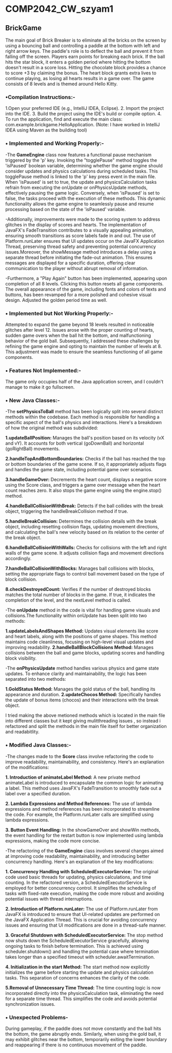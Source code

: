 # COMP2042_CW_szyam1
## BrickGame

The main goal of Brick Breaker is to eliminate all the bricks on the screen by using a bouncing ball and controlling a paddle at the bottom with left and right arrow keys. The paddle's role is to deflect the ball and prevent it from falling off the screen. Players earn points for breaking each brick. If the ball hits the star block, it enters a golden period where hitting the bottom doesn't result in a score loss. Hitting the chocolate block provides a chance to score +3 by claiming the bonus. The heart block grants extra lives to continue playing, as losing all hearts results in a game over. The game consists of 8 levels and is themed around Hello Kitty.

### •Compilation Instructions:-
1.Open your preferred IDE (e.g., IntelliJ IDEA, Eclipse).
2. Import the project into the IDE.
3. Build the project using the IDE's build or compile option.
4. To run the application, find and execute the main class: com.example.brickgame.HelloApplication.
(Note: I have worked in IntelliJ IDEA using Maven as the building tool)

### • Implemented and Working Properly:-
-The **GameEngine** class now features a functional pause mechanism triggered by the 'p' key. Invoking the "togglePause" method toggles the 'isPaused' boolean variable, determining whether the game engine should consider updates and physics calculations during scheduled tasks. This togglePause method is linked to the 'p' key press event in the main file. When 'isPaused' is set to true, the update and physicsCalculation tasks refrain from executing the onUpdate or onPhysicsUpdate methods, effectively pausing the game logic. Conversely, when 'isPaused' is set to false, the tasks proceed with the execution of these methods. This dynamic functionality allows the game engine to seamlessly pause and resume processing based on the state of the 'isPaused' variable.

-Additionally, improvements were made to the scoring system to address glitches in the display of scores and hearts. The implementation of JavaFX's FadeTransition contributes to a visually appealing animation, ensuring smooth transitions as score labels fade in and out. The use of Platform.runLater ensures that UI updates occur on the JavaFX Application Thread, preserving thread safety and preventing potential concurrency issues.Moreover, the showMessage method introduces a delay using a separate thread before initiating the fade-out animation. This ensures messages are displayed for a specific duration, offering clear communication to the player without abrupt removal of information.

-Furthermore, a "Play Again" button has been implemented, appearing upon completion of all 8 levels. Clicking this button resets all game components. The overall appearance of the game, including fonts and colors of texts and buttons, has been revamped for a more polished and cohesive visual design. Adjusted the golden period time as well.

### • Implemented but Not Working Properly:- 
Attempted to expand the game beyond 18 levels resulted in noticeable glitches after level 12. Issues arose with the proper counting of hearts, sudden game overs when the ball hit the bottom, and malfunctioning behavior of the gold ball. Subsequently, I addressed these challenges by refining the game engine and opting to maintain the number of levels at 8. This adjustment was made to ensure the seamless functioning of all game components.

### • Features Not Implemented:-
The game only occupies half of the Java application screen, and I couldn't manage to make it go fullscreen.

### • New Java Classes:-
-The **setPhysicsToBall** method has been logically split into several distinct methods within the codebase. Each method is responsible for handling a specific aspect of the ball's physics and interactions. Here's a breakdown of how the original method was subdivided:

**1.updateBallPosition:** Manages the ball's position based on its velocity (vX and vY). It accounts for both vertical (goDownBall) and horizontal (goRightBall) movements.

**2.handleTopAndBottomBoundaries:** Checks if the ball has reached the top or bottom boundaries of the game scene. If so, it appropriately adjusts flags and handles the game state, including potential game over scenarios.

**3.handleGameOver:** Decrements the heart count, displays a negative score using the Score class, and triggers a game over message when the heart count reaches zero. It also stops the game engine using the engine.stop() method.

**4.handleBallCollisionWithBreak:** Detects if the ball collides with the break object, triggering the handleBreakCollision method if true.

**5.handleBreakCollision:** Determines the collision details with the break object, including resetting collision flags, updating movement directions, and calculating the ball's new velocity based on its relation to the center of the break object.

**6.handleBallCollisionWithWalls:** Checks for collisions with the left and right walls of the game scene. It adjusts collision flags and movement directions accordingly.

**7.handleBallCollisionWithBlocks:** Manages ball collisions with blocks, setting the appropriate flags to control ball movement based on the type of block collision.

**8.checkDestroyedCount:** Verifies if the number of destroyed blocks matches the total number of blocks in the game. If true, it indicates the completion of the level, and the nextLevel method is called.

-The **onUpdate** method in the code is vital for handling game visuals and collisions.The functionality within onUpdate has been split into two methods:

**1.updateLabelsAndShapes Method:** Updates visual elements like score and heart labels, along with the positions of game shapes. This method maintains code cleanliness, focusing on high-level visual updates and improving readability.
**2.handleBallBlockCollisions Method:** Manages collisions between the ball and game blocks, updating scores and handling block visibility. 

-The **onPhysicsUpdate** method handles various physics and game state updates. To enhance clarity and maintainability, the logic has been separated into two methods:

**1.GoldStatus Method:** Manages the gold status of the ball, handling its appearance and duration.
**2.updateChocos Method:** Specifically handles the update of bonus items (chocos) and their interactions with the break object. 

I tried making the above metioned methods which is located in the main file into different classes but it kept giving mulitthreading issues , so instead i refactored and split the methods in the main file itself for better organization and readabitlity.


### • Modified Java Classes:-
-The changes made to the **Score** class involve refactoring the code to improve readability, maintainability, and consistency. Here's an explanation of the modifications:

**1. Introduction of animateLabel Method:** A new private method animateLabel is introduced to encapsulate the common logic for animating a label. This method uses JavaFX's FadeTransition to smoothly fade out a label over a specified duration.

**2. Lambda Expressions and Method References:** The use of lambda expressions and method references has been incorporated to streamline the code. For example, the Platform.runLater calls are simplified using lambda expressions.
   
**3. Button Event Handling:** In the showGameOver and showWin methods, the event handling for the restart button is now implemented using lambda expressions, making the code more concise.

-The refactoring of the **GameEngine** class involves several changes aimed at improving code readability, maintainability, and introducing better concurrency handling. Here's an explanation of the key modifications:

**1. Concurrency Handling with ScheduledExecutorService:** The original code used basic threads for updating, physics calculations, and time counting. In the refactored version, a ScheduledExecutorService is employed for better concurrency control. It simplifies the scheduling of tasks with fixed-rate execution, making the code more robust and avoiding potential issues with thread interruptions.
 
**2. Introduction of Platform.runLater:** The use of Platform.runLater from JavaFX is introduced to ensure that UI-related updates are performed on the JavaFX Application Thread. This is crucial for avoiding concurrency issues and ensuring that UI modifications are done in a thread-safe manner.
   
**3. Graceful Shutdown with ScheduledExecutorService:** The stop method now shuts down the ScheduledExecutorService gracefully, allowing ongoing tasks to finish before termination. This is achieved using scheduler.shutdown() and handling the potential case where termination takes longer than a specified timeout with scheduler.awaitTermination.

**4. Initialization in the start Method:** The start method now explicitly initializes the game before starting the update and physics calculation tasks. This separation of concerns enhances the clarity of the code.

**5.Removal of Unnecessary Time Thread:** The time counting logic is now incorporated directly into the physicsCalculation task, eliminating the need for a separate time thread. This simplifies the code and avoids potential synchronization issues.

### • Unexpected Problems-
During gameplay, if the paddle does not move constantly and the ball hits the bottom, the game abruptly ends. Similarly, when using the gold ball, it may exhibit glitches near the bottom, temporarily exiting the lower boundary and reappearing if there is no continuous movement of the paddle.
